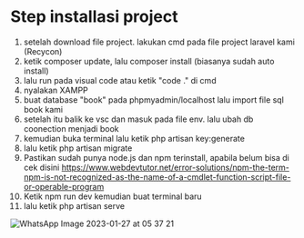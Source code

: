 # Step installasi project

1. setelah download file project. lakukan cmd pada file project laravel kami (Recycon) 
2. ketik composer update, lalu composer install (biasanya sudah auto install)
3. lalu run pada visual code atau ketik "code ." di cmd
4. nyalakan XAMPP
5. buat database "book" pada phpmyadmin/localhost lalu import file sql book kami
6. setelah itu balik ke vsc dan masuk pada file env. lalu ubah db coonection menjadi book 
7. kemudian buka terminal lalu ketik php artisan key:generate
8. lalu ketik php artisan migrate
9. Pastikan sudah punya node.js dan npm terinstall, apabila belum bisa di cek disini https://www.webdevtutor.net/error-solutions/npm-the-term-npm-is-not-recognized-as-the-name-of-a-cmdlet-function-script-file-or-operable-program
10. Ketik npm run dev kemudian buat terminal baru
11. lalu ketik php artisan serve

![WhatsApp Image 2023-01-27 at 05 37 21](https://user-images.githubusercontent.com/90491715/215275475-ecec0524-d766-4aba-bb90-affe627fe97f.jpeg)
